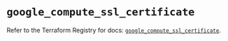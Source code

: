 # `google_compute_ssl_certificate`

Refer to the Terraform Registry for docs: [`google_compute_ssl_certificate`](https://registry.terraform.io/providers/hashicorp/google/6.40.0/docs/resources/compute_ssl_certificate).
